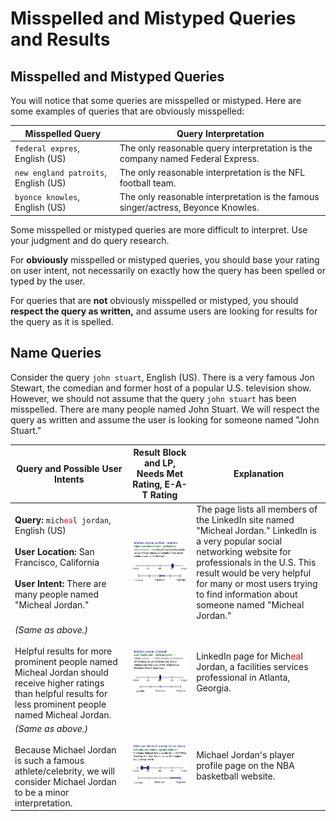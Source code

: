 # Misspelled and Mistyped Queries and Results

## Misspelled and Mistyped Queries

You will notice that some queries are misspelled or mistyped. Here are some examples of queries that are obviously misspelled:

Misspelled Query|Query Interpretation
---|---
`federal expres`, English (US)|The only reasonable query interpretation is the company named Federal Express.
`new england patroits`, English (US)|The only reasonable interpretation is the NFL football team.
`byonce knowles`, English (US)|The only reasonable interpretation is the famous singer/actress, Beyonce Knowles.

Some misspelled or mistyped queries are more difficult to interpret. Use your judgment and do query research.

For **obviously** misspelled or mistyped queries, you should base your rating on user intent, not necessarily on exactly how the query has been spelled or typed by the user.

For queries that are **not** obviously misspelled or mistyped, you should **respect the query as written,** and assume users are looking for results for the query as it is spelled.

## Name Queries

Consider the query `john stuart`, English (US). There is a very famous Jon Stewart, the comedian and former host of a popular U.S. television show. However, we should not assume that the query `john stuart` has been misspelled. There are many people named John Stuart. We will respect the query as written and assume the user is looking for someone named "John Stuart."

Query and Possible User Intents|Result Block and LP, Needs Met Rating, E-A-T Rating|Explanation
---|---|---
**Query:** <code>mich<span style="color: red">ea</span>l jordan</code>, English (US)<br><br>**User Location:** San Francisco, California<br><br>**User Intent:** There are many people named "Micheal Jordan."|![](../images/img750.jpg)<br>![](../images/hm.jpg)![](../images/medium-narrow.jpg)|The page lists all members of the LinkedIn site named "Micheal Jordan." LinkedIn is a very popular social networking website for professionals in the U.S. This result would be very helpful for many or most users trying to find information about someone named "Micheal Jordan."
*(Same as above.)*<br><br>Helpful results for more prominent people named Micheal Jordan should receive higher ratings than helpful results for less prominent people named Micheal Jordan.|![](../images/img753.jpg)<br>![](../images/mm.jpg)![](../images/medium.jpg)|LinkedIn page for Mich<span style="color: red">ea</span>l Jordan, a facilities services professional in Atlanta, Georgia.
*(Same as above.)*<br><br>Because Michael Jordan is such a famous athlete/celebrity, we will consider Michael Jordan to be a minor interpretation.|![](../images/img756.jpg)<br>![](../images/failsm+narrow.jpg)![](../images/high-wide.jpg)|Michael Jordan's player profile page on the NBA basketball website.
